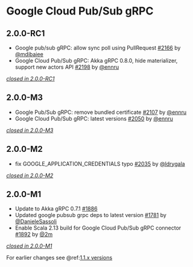 # Google Cloud Pub/Sub gRPC

## 2.0.0-RC1

- Google pub/sub gRPC: allow sync poll using PullRequest [#2166](https://github.com/akka/alpakka/pull/2166) by [@mdibaiee](https://github.com/mdibaiee)
- Google Cloud Pub/Sub gRPC: Akka gRPC 0.8.0, hide materializer, support new actors API [#2198](https://github.com/akka/alpakka/issues/2198) by [@ennru](https://github.com/ennru)

[*closed in 2.0.0-RC1*](https://github.com/akka/alpakka/issues?q=is%3Aclosed+milestone%3A2.0.0-RC1+label%3Ap%3Agoogle-cloud-pub-sub-grpc)

## 2.0.0-M3

- Google Pub/Sub gRPC: remove bundled certificate [#2107](https://github.com/akka/alpakka/issues/2107) by [@ennru](https://github.com/ennru)
- Google Cloud Pub/Sub gRPC: latest versions [#2050](https://github.com/akka/alpakka/issues/2050) by [@ennru](https://github.com/ennru)

[*closed in 2.0.0-M3*](https://github.com/akka/alpakka/issues?q=is%3Aclosed+milestone%3A2.0.0-M3+label%3Ap%3Agoogle-cloud-pub-sub-grpc)


## 2.0.0-M2

- fix GOOGLE_APPLICATION_CREDENTIALS typo [#2035](https://github.com/akka/alpakka/issues/2035) by [@ldrygala](https://github.com/ldrygala)

[*closed in 2.0.0-M2*](https://github.com/akka/alpakka/issues?q=is%3Aclosed+milestone%3A2.0.0-M2+label%3Ap%3Agoogle-cloud-pub-sub-grpc)


## 2.0.0-M1

- Update to Akka gRPC 0.7.1 [#1886](https://github.com/akka/alpakka/pull/1886)
- Updated google pubsub grpc deps to latest version [#1781](https://github.com/akka/alpakka/pull/1781) by [@DanieleSassoli](https://github.com/DanieleSassoli)
- Enable Scala 2.13 build for Google Cloud Pub/Sub gRPC connector [#1892](https://github.com/akka/alpakka/pull/1892) by [@2m](https://github.com/2m)


[*closed in 2.0.0-M1*](https://github.com/akka/alpakka/issues?q=is%3Aclosed+milestone%3A2.0.0-M1+label%3Ap%3Agoogle-cloud-pub-sub-grpc)

For earlier changes see @ref:[1.1.x versions](../1.1.x/google-cloud-pub-sub-grpc.md)
